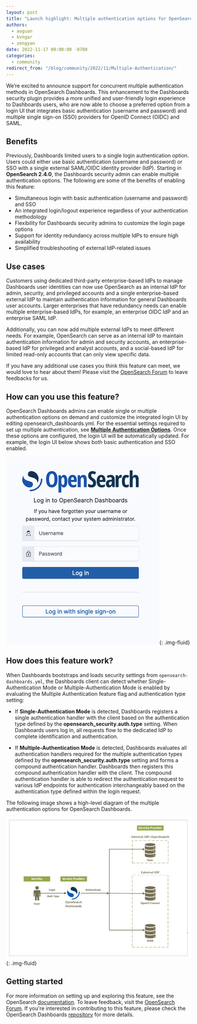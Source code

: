 ```yaml
---
layout: post
title: "Launch highlight: Multiple authentication options for OpenSearch Dashboards"
authors: 
  - aoguan
  - kvngar
  - zengyan
date: 2022-11-17 00:00:00 -0700
categories: 
  - community
redirect_from: "/blog/community/2022/11/Multiple-Authentication/"
---
```


We’re excited to announce support for concurrent multiple authentication methods in OpenSearch Dashboards. This enhancement to the Dashboards security plugin provides a more unified and user-friendly login experience to Dashboards users, who are now able to choose a preferred option from a login UI that integrates basic authentication (username and password) and multiple single sign-on (SSO) providers for OpenID Connect (OIDC) and SAML.

## Benefits

Previously, Dashboards limited users to a single login authentication option. Users could either use basic authentication (username and password) or SSO with a single external SAML/OIDC identity provider (IdP). Starting in **OpenSearch 2.4.0**, the Dashboards security admin can enable multiple authentication options. The following are some of the benefits of enabling this feature:

* Simultaneous login with basic authentication (username and password) and SSO
* An integrated login/logout experience regardless of your authentication methodology
* Flexibility for Dashboards security admins to customize the login page options
* Support for identity redundancy across multiple IdPs to ensure high availability
* Simplified troubleshooting of external IdP-related issues

## Use cases

Customers using dedicated third-party enterprise-based IdPs to manage Dashboards user identities can now use OpenSearch as an internal IdP for admin, security, and privileged accounts and a single enterprise-based external IdP to maintain authentication information for general Dashboards user accounts. Larger enterprises that have redundancy needs can enable multiple enterprise-based IdPs, for example, an enterprise OIDC IdP and an enterprise SAML IdP.

Additionally, you can now add multiple external IdPs to meet different needs. For example, OpenSearch can serve as an internal IdP to maintain authentication information for admin and security accounts, an enterprise-based IdP for privileged and analyst accounts, and a social-based IdP for limited read-only accounts that can only view specific data.

If you have any additional use cases you think this feature can meet, we would love to hear about them! Please visit the [OpenSearch Forum](https://forum.opensearch.org/t/feedback-multiple-authentication-options-for-opensearch-dashboards/11508) to leave feedbacks for us.

## How can you use this feature?

OpenSearch Dashboards admins can enable single or multiple authentication options on demand and customize the integrated login UI by editing opensearch_dashboards.yml. For the essential settings required to set up multiple authentication, see [**Multiple Authentication Options**](https://opensearch.org/docs/latest/security-plugin/configuration/multi-auth/). Once these options are configured, the login UI will be automatically updated. For example, the login UI below shows both basic authentication and SSO enabled.

![Default Login UI](/assets/media/blog-images/2022-11-14-multiple-authentication/default-login-ui.png){: .img-fluid}

## How does this feature work?

When Dashboards bootstraps and loads security settings from `opensearch-dashboards.yml`, the Dashboards client can detect whether Single-Authentication Mode or Multiple-Authentication Mode is enabled by evaluating the Multiple Authentication feature flag and authentication type setting:

* If **Single-Authentication Mode** is detected, Dashboards registers a single authentication handler with the client based on the authentication type defined by the **opensearch_security.auth.type** setting. When Dashboards users log in, all requests flow to the dedicated IdP to complete identification and authentication.

* If **Multiple-Authentication Mode** is detected, Dashboards evaluates all authentication handlers required for the multiple authentication types defined by the **opensearch_security.auth.type** setting and forms a compound authentication handler. Dashboards then registers this compound authentication handler with the client. The compound authentication handler is able to redirect the authentication request to various IdP endpoints for authentication interchangeably based on the authentication type defined within the login request.

The following image shows a high-level diagram of the multiple authentication options for OpenSearch Dashboards.

![High Level Diagram](/assets/media/blog-images/2022-11-14-multiple-authentication/high-level-diagram.png){: .img-fluid}

## Getting started

For more information on setting up and exploring this feature, see the OpenSearch [documentation](https://opensearch.org/docs/latest/security-plugin/configuration/multi-auth/). To leave feedback, visit the [OpenSearch Forum](https://forum.opensearch.org/t/feedback-multiple-authentication-options-for-opensearch-dashboards/11508). If you're interested in contributing to this feature, please check the OpenSearch Dashboards [repository](https://github.com/opensearch-project/security-dashboards-plugin) for more details.
